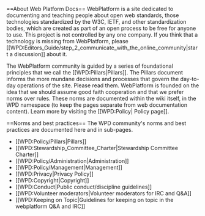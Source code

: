 ==About Web Platform Docs==
WebPlatform is a site dedicated to documenting and teaching people about open web standards, those technologies standardized by the W3C, IETF, and other standardization bodies, which are created as part of an open process to be free for anyone to use. This project is not controlled by any one company. If you think that a technology is missing from WebPlatform, please [[WPD:Editors_Guide/step_2_communicate_with_the_online_community|start a discussion]] about it.

The WebPlatform community is guided by a series of foundational principles that we call the [[WPD:Pillars|Pillars]]. The Pillars document informs the more mundane decisions and processes that govern the day-to-day operations of the site. Please read them. WebPlatform is founded on the idea that we should assume good faith cooperation and that we prefer norms over rules. These norms are documented within the wiki itself, in the WPD namespace (to keep the pages separate from web documentation content). Learn more by visiting the [[WPD:Policy| Policy page]].

==Norms and best practices==
The WPD community's norms and best practices are documented here and in sub-pages.

* [[WPD:Policy/Pillars|Pillars]]
* [[WPD:Stewardship_Committee_Charter|Stewardship Committee Charter]]
* [[WPD:Policy/Administration|Administration]]
* [[WPD:Policy/Management|Management]]
* [[WPD:Privacy|Privacy Policy]]
* [[WPD:Copyright|Copyright]]
* [[WPD:Conduct|Public conduct/discipline guidelines]]
* [[WPD:Volunteer moderators|Volunteer moderators for IRC and Q&A]]
* [[WPD:Keeping on Topic|Guidelines for keeping on topic in the webplatform Q&A and IRC]]